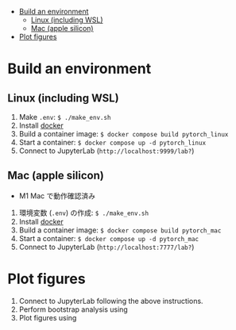 - [Build an environment](#build-an-environment)
  - [Linux (including WSL)](#linux-including-wsl)
  - [Mac (apple silicon)](#mac-apple-silicon)
- [Plot figures](#plot-figures)

#  Build an environment 

## Linux (including WSL)

1. Make `.env`: `$ ./make_env.sh`
2. Install [docker](https://www.docker.com)
3. Build a container image: `$ docker compose build pytorch_linux`
4. Start a container: `$ docker compose up -d pytorch_linux`
5. Connect to JupyterLab (`http://localhost:9999/lab?`)

## Mac (apple silicon)

- M1 Mac で動作確認済み

1. 環境変数 (`.env`) の作成: `$ ./make_env.sh`
2. Install [docker](https://www.docker.com)
3. Build a container image: `$ docker compose build pytorch_mac`
4. Start a container: `$ docker compose up -d pytorch_mac`
5. Connect to JupyterLab (`http://localhost:7777/lab?`)

# Plot figures

1. Connect to JupyterLab following the above instructions.
2. Perform bootstrap analysis using
3. Plot figures using